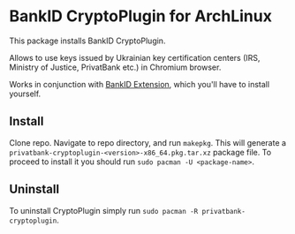 BankID CryptoPlugin for ArchLinux
=================================

This package installs BankID CryptoPlugin.

Allows to use keys issued by Ukrainian key certification centers (IRS, Ministry of Justice, PrivatBank etc.) in Chromium browser.

Works in conjunction with [BankID Extension](https://chrome.google.com/webstore/detail/bankid-cryptoplugin/pgfbdgicjmhenccemcijooffohcdanic), which you'll have to install yourself.

## Install

Clone repo. Navigate to repo directory, and run `makepkg`. This will generate a `privatbank-cryptoplugin-<version>-x86_64.pkg.tar.xz` package file. To proceed to install it you should run `sudo pacman -U <package-name>`.

## Uninstall

To uninstall CryptoPlugin simply run `sudo pacman -R privatbank-cryptoplugin`.
